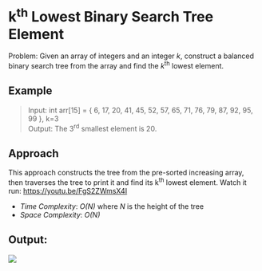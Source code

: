 # k<sup>th</sup> Lowest Binary Search Tree Element
Problem: Given an array of integers and an integer _k_, construct a balanced binary search tree from the array and find the _k_<sup>th</sup> lowest element.

## Example
>Input: int arr[15] = { 6, 17, 20, 41, 45, 52, 57, 65, 71, 76, 79, 87, 92, 95, 99 }, k=3<br>
>Output: The 3<sup>rd</sup> smallest element is 20.<br>

## Approach
This approach constructs the tree from the pre-sorted increasing array, then traverses the tree to print it and find its k<sup>th</sup> lowest element.
Watch it run: https://youtu.be/FgS2ZWmsX4I

* _Time Complexity_: _O(N)_ where _N_ is the height of the tree
* _Space Complexity_: _O(N)_

## Output:
<img src="https://github.com/aisikbay/kthLowestElementInBST/assets/94331548/5b7e1528-bfc3-4c55-b7f9-dbb802cd7ee0"></img>

